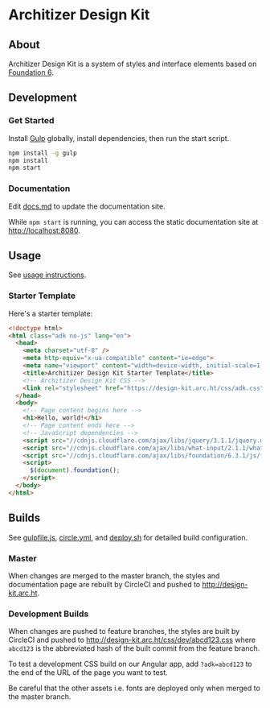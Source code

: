 # Architizer Design Kit

## About

Architizer Design Kit is a system of styles and interface elements based on [Foundation 6](http://foundation.zurb.com/docs).

## Development

### Get Started

Install [Gulp](http://gulpjs.com/) globally, install dependencies, then run the start script.

```bash
npm install -g gulp
npm install
npm start
```

### Documentation

Edit [docs.md](docs.md) to update the documentation site.

While `npm start` is running, you can access the static documentation site at [http://localhost:8080](http://localhost:8080).

## Usage

See [usage instructions](USAGE.md).

### Starter Template

Here's a starter template:

```html
<!doctype html>
<html class="adk no-js" lang="en">
  <head>
    <meta charset="utf-8" />
    <meta http-equiv="x-ua-compatible" content="ie=edge">
    <meta name="viewport" content="width=device-width, initial-scale=1.0" />
    <title>Architizer Design Kit Starter Template</title>
    <!-- Architizer Design Kit CSS -->
    <link rel="stylesheet" href="https://design-kit.arc.ht/css/adk.css" />
  </head>
  <body>
    <!-- Page content begins here -->
    <h1>Hello, world!</h1>
    <!-- Page content ends here -->
    <!-- JavaScript dependencies -->
    <script src="//cdnjs.cloudflare.com/ajax/libs/jquery/3.1.1/jquery.min.js"></script>
    <script src="//cdnjs.cloudflare.com/ajax/libs/what-input/2.1.1/what-input.min.js"></script>
    <script src="//cdnjs.cloudflare.com/ajax/libs/foundation/6.3.1/js/foundation.min.js"></script>
    <script>
      $(document).foundation();
    </script>
  </body>
</html>
```

## Builds

See [gulpfile.js](gulpfile.js), [circle.yml](.circleci/config.yml), and [deploy.sh](deploy.sh) for detailed build configuration.

### Master
When changes are merged to the master branch, the styles and documentation page are rebuilt by CircleCI and pushed to http://design-kit.arc.ht.

### Development Builds
When changes are pushed to feature branches, the styles are built by CircleCI and pushed to http://design-kit.arc.ht/css/dev/abcd123.css where `abcd123` is the abbreviated hash of the built commit from the feature branch.

To test a development CSS build on our Angular app, add `?adk=abcd123` to the end of the URL of the page you want to test.

Be careful that the other assets i.e. fonts are deployed only when merged to the master branch.

